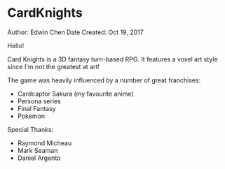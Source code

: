 # CardKnights

Author: Edwin Chen
Date Created: Oct 19, 2017

Hello!

Card Knights is a 3D fantasy turn-based RPG. 
It features a voxel art style since I'm not the greatest at art!

The game was heavily influenced by a number of great franchises:
- Cardcaptor Sakura (my favourite anime) 
- Persona series
- Final Fantasy
- Pokemon




Special Thanks:
- Raymond Micheau
- Mark Seaman
- Daniel Argento

